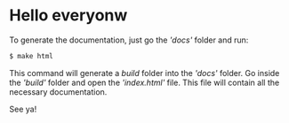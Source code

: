 # Hello everyonw

To generate the documentation, just go the *'docs'* folder and run:

```sh
$ make html
```

This command will generate a *build* folder into the *'docs'* folder. Go inside the *'build'* folder and open the *'index.html'* file. This file will contain all the necessary documentation.

See ya!